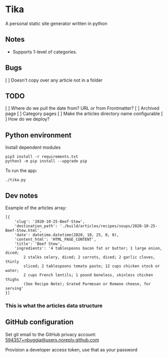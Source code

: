 # Tika
A personal static site generator written in python

## Notes

* Supports 1-level of categories. 

## Bugs

[ ] Doesn't copy over any article not in a folder

## TODO

[ ] Where do we pull the date from? URL or from Frontmatter?
[ ] Archived page
[ ] Category pages
[ ] Make the articles directory name configurable
[ ] How do we deploy? 


## Python environment

Install dependent modules

    pip3 install -r requirements.txt 
    python3 -m pip install --upgrade pip

To run the app:

    ./tika.py

## Dev notes

Example of the articles array:

    [{
        'slug': '2020-10-25-Beef-Stew', 
        'destination_path': './build/articles/recipes/soups/2020-10-25-Beef-Stew.html', 
        'date': datetime.datetime(2020, 10, 25, 0, 0), 
        'content_html': 'HTML_PAGE_CONTENT', 
        'title': 'Beef Stew', 
        'ingredients': '4 tablespoons bacon fat or butter; 1 large onion, diced; 
            2 stalks celery, diced; 2 carrots, diced; 2 garlic cloves, thinly 
            sliced; 2 tablespoons tomato paste; 12 cups chicken stock or water; 
            2 cups French lentils; 1 pound boneless, skinless chicken thighs 
            (See Recipe Note); Grated Parmesan or Romano cheese, for serving'
    }]


### This is what the articles data structure

## GitHub configuration

Set git email to the GitHub privacy account: 594357+nbuggia@users.noreply.github.com

Provision a developer access token, use that as your password
